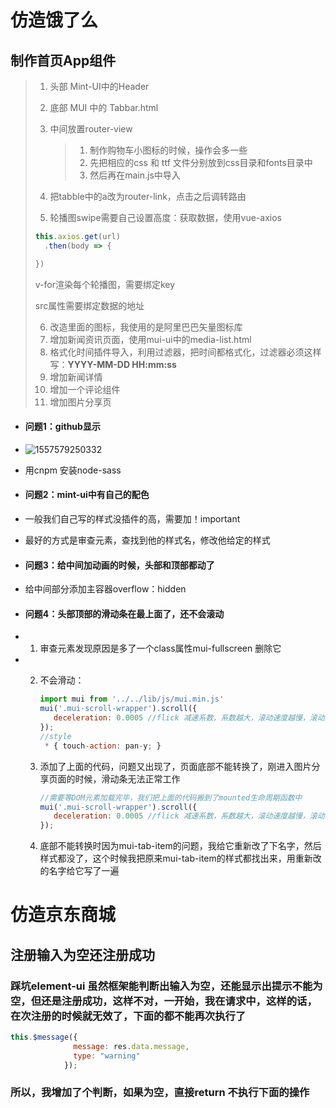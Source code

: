 # 仿造饿了么

## 制作首页App组件

> 1. 头部 Mint-UI中的Header
>
> 2. 底部 MUI 中的 Tabbar.html
>
> 3. 中间放置router-view
>
>    > 1. 制作购物车小图标的时候，操作会多一些
>    > 2. 先把相应的css 和 ttf 文件分别放到css目录和fonts目录中
>    > 3. 然后再在main.js中导入
>
> 4. 把tabble中的a改为router-link，点击之后调转路由
>
> 5. 轮播图swipe需要自己设置高度：获取数据，使用vue-axios 
>
> ```js
> this.axios.get(url)
> 	.then(body => {
> 
> })
> ```
>
> v-for渲染每个轮播图，需要绑定key
>
> src属性需要绑定数据的地址
>
> 6. 改造里面的图标，我使用的是阿里巴巴矢量图标库
> 7. 增加新闻资讯页面，使用mui-ui中的media-list.html 
> 8. 格式化时间插件导入，利用过滤器，把时间都格式化，过滤器必须这样写：**YYYY-MM-DD HH:mm:ss**
> 9. 增加新闻详情
> 10. 增加一个评论组件
> 11. 增加图片分享页

- #### 问题1：github显示

- ![1557579250332](/images/1557579250332.png)

- 用cnpm 安装node-sass

- #### 问题2：mint-ui中有自己的配色

- 一般我们自己写的样式没插件的高，需要加！important

- 最好的方式是审查元素，查找到他的样式名，修改他给定的样式

- #### 问题3：给中间加动画的时候，头部和顶部都动了

- 给中间部分添加主容器overflow：hidden

- #### 问题4：头部顶部的滑动条在最上面了，还不会滚动

- 1. 审查元素发现原因是多了一个class属性mui-fullscreen 删除它

- 2. 不会滑动：

     ```js
     import mui from '../../lib/js/mui.min.js'
     mui('.mui-scroll-wrapper').scroll({
     	deceleration: 0.0005 //flick 减速系数，系数越大，滚动速度越慢，滚动距离越小，默认值0.0006
     });
     //style
      * { touch-action: pan-y; } 
     ```

  3. 添加了上面的代码，问题又出现了，页面底部不能转换了，刚进入图片分享页面的时候，滑动条无法正常工作

     ```js
     //需要等DOM元素加载完毕，我们把上面的代码搬到了mounted生命周期函数中
     mui('.mui-scroll-wrapper').scroll({
     	deceleration: 0.0005 //flick 减速系数，系数越大，滚动速度越慢，滚动距离越小，默认值0.0006
     });
     ```

  4. 底部不能转换时因为mui-tab-item的问题，我给它重新改了下名字，然后样式都没了，这个时候我把原来mui-tab-item的样式都找出来，用重新改的名字给它写了一遍

# 仿造京东商城

## 注册输入为空还注册成功

### 踩坑element-ui 虽然框架能判断出输入为空，还能显示出提示不能为空，但还是注册成功，这样不对，一开始，我在请求中，这样的话，在次注册的时候就无效了，下面的都不能再次执行了

```js
this.$message({
              message: res.data.message,
              type: "warning"
            });
```

### 所以，我增加了个判断，如果为空，直接return 不执行下面的操作
